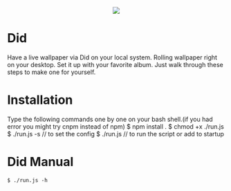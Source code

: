 <p align="center">
<img src="https://scontent-lht6-1.cdninstagram.com/v/t51.2885-15/sh0.08/e35/s640x640/87210533_204463767332803_1125770240128991247_n.jpg?_nc_ht=scontent-lht6-1.cdninstagram.com&_nc_cat=107&_nc_ohc=rggxZ8amdgIAX-x94T1&oh=d8f701f7bc9620446b866d957990e742&oe=5EC7AB77">
</p>

# Did
Have a live wallpaper via Did on your local system. Rolling wallpaper right on your desktop. Set it up with your favorite album. Just walk through these steps to make one for yourself.

# Installation
Type the following commands one by one on your bash shell.(if you had error you might try cnpm instead of npm)
    $ npm install .
    $ chmod +x ./run.js
    $ ./run.js -s // to set the config
    $ ./run.js // to run the script or add to startup


# Did Manual
    $ ./run.js -h
